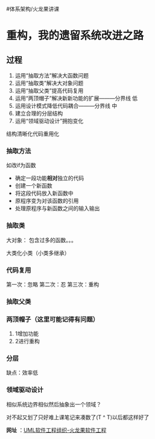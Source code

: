 #体系架构/火龙果讲课

# 重构，我的遗留系统改进之路

## 过程
1. 运用“抽取方法”解决大函数问题
2. 运用“抽取类”解决大对象问题
3. 运用“抽取父类”提高代码复用
4. 运用“两顶帽子”解决新新功能的扩展———分界线 低
5. 运用设计模式降低代码耦合———分界线 中
6. 建立合理的分层结构
7. 运用“领域驱动设计”拥抱变化

结构清晰化代码重用化

### 抽取方法
如改if为函数

- 确定一段功能**相对**独立的代码 
- 创建一个新函数
- 将这段代码放入新函数中
- 原程序变为对该函数的引用
- 处理原程序与新函数之间的输入输出

### 抽取类
 大对象： 包含过多的函数。。。

大类化小类（小类多继承）

### 代码复用
第一次：忽略
第二次：忍
第三次：重构

### 抽取父类

### 两顶帽子（这里可能记得有问题）
1. 1增加功能
2. 2进行重构

### 分层
缺点：效率低


### 领域驱动设计
相似系统边界相似然后抽象出一个领域？



对不起又划了只好难上课笔记来凑数了(T ^ T)以后都这样好了

**网址** ：[UML软件工程组织-火龙果软件工程](http://www.uml.org.cn/)